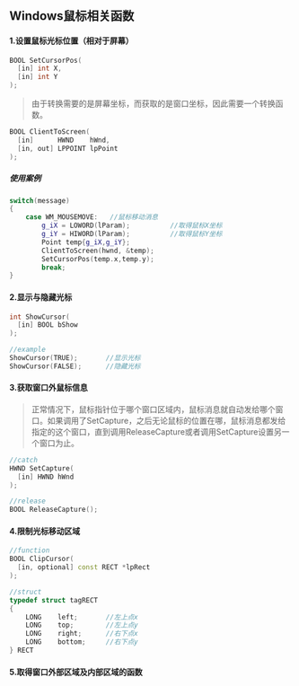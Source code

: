 ## Windows鼠标相关函数

#### 1.设置鼠标光标位置（相对于屏幕）

```C++
BOOL SetCursorPos(
  [in] int X,
  [in] int Y
);
```

> 由于转换需要的是屏幕坐标，而获取的是窗口坐标，因此需要一个转换函数。

```C++
BOOL ClientToScreen(
  [in]      HWND    hWnd,
  [in, out] LPPOINT lpPoint
);
```

##### 使用案例

```C++
switch(message)
{
    case WM_MOUSEMOVE:   //鼠标移动消息
		g_iX = LOWORD(lParam);			//取得鼠标X坐标
		g_iY = HIWORD(lParam);			//取得鼠标Y坐标
        Point temp{g_iX,g_iY};
        ClientToScreen(hwnd, &temp);
        SetCursorPos(temp.x,temp.y);
		break;
}
```





#### 2.显示与隐藏光标

```C++
int ShowCursor(
  [in] BOOL bShow
);

//example
ShowCursor(TRUE);		//显示光标
ShowCursor(FALSE);		//隐藏光标
```

#### 3.获取窗口外鼠标信息

> 正常情况下，鼠标指针位于哪个窗口区域内，鼠标消息就自动发给哪个窗口。如果调用了SetCapture，之后无论鼠标的位置在哪，鼠标消息都发给指定的这个窗口，直到调用ReleaseCapture或者调用SetCapture设置另一个窗口为止。

```C++
//catch
HWND SetCapture(
  [in] HWND hWnd
);

//release
BOOL ReleaseCapture();
```

#### 4.限制光标移动区域

```C++
//function
BOOL ClipCursor(
  [in, optional] const RECT *lpRect
);

//struct
typedef struct tagRECT
{
    LONG    left;		//左上点x
    LONG    top;		//左上点y
    LONG    right;		//右下点x
    LONG    bottom;		//右下点y
} RECT
```

#### 5.取得窗口外部区域及内部区域的函数

